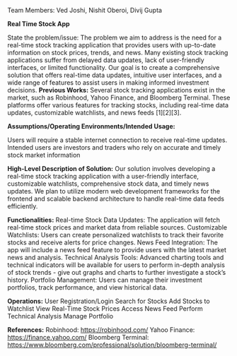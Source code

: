 Team Members: Ved Joshi, Nishit Oberoi, Divij Gupta

**Real Time Stock App**

State the problem/issue: 
The problem we aim to address is the need for a real-time stock tracking application that provides users with up-to-date information on stock prices, trends, and news. Many existing stock tracking applications suffer from delayed data updates, lack of user-friendly interfaces, or limited functionality. Our goal is to create a comprehensive solution that offers real-time data updates, intuitive user interfaces, and a wide range of features to assist users in making informed investment decisions.
**Previous Works:**
Several stock tracking applications exist in the market, such as Robinhood, Yahoo Finance, and Bloomberg Terminal. These platforms offer various features for tracking stocks, including real-time data updates, customizable watchlists, and news feeds [1][2][3].

**Assumptions/Operating Environments/Intended Usage:**

Users will require a stable internet connection to receive real-time updates. 
Intended users are investors and traders who rely on accurate and timely stock market information

**High-Level Description of Solution:**
Our solution involves developing a real-time stock tracking application with a user-friendly interface, customizable watchlists, comprehensive stock data, and timely news updates. We plan to utilize modern web development frameworks for the frontend and scalable backend architecture to handle real-time data feeds efficiently. 

**Functionalities:**
Real-time Stock Data Updates: The application will fetch real-time stock prices and market data from reliable sources.
Customizable Watchlists: Users can create personalized watchlists to track their favorite stocks and receive alerts for price changes.
News Feed Integration: The app will include a news feed feature to provide users with the latest market news and analysis.
Technical Analysis Tools: Advanced charting tools and technical indicators will be available for users to perform in-depth analysis of stock trends - give out graphs and charts to further investigate a stock’s history.
Portfolio Management: Users can manage their investment portfolios, track performance, and view historical data.

**Operations:**
User Registration/Login
Search for Stocks
Add Stocks to Watchlist
View Real-Time Stock Prices
Access News Feed
Perform Technical Analysis
Manage Portfolio

**References:**
Robinhood: https://robinhood.com/
Yahoo Finance: https://finance.yahoo.com/
Bloomberg Terminal: https://www.bloomberg.com/professional/solution/bloomberg-terminal/
